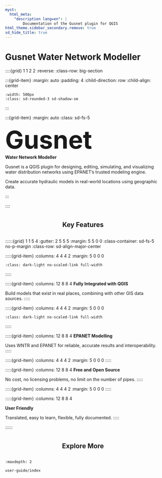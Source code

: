 ```yaml
---
myst:
  html_meta:
    "description lang=en": |
        Documentation of the Gusnet plugin for QGIS
html_theme.sidebar_secondary.remove: true
sd_hide_title: true
---
```

<style>
h2 {
  text-align: center;
  margin-top: 2.5rem;
  margin-bottom: 2rem;
}

.big-section {
  min-height: 80vh
}
.bd-main .bd-content .bd-article-container {
  max-width: 100%;  /* default is 60em */
}

.bd-container::before {
  content: "";
  position: absolute;
  top: 0; left: 50%; right: 0; bottom: 0;
  background: url('_static/network.png') no-repeat right top;
  background-size: contain;
  opacity: 0.3;
  pointer-events: none;
  z-index: -1
}

.full-width {
  width: 100%;
  height: fit-content;
  max-height:8rem;
}

.no-p-margin p {
  margin-bottom: 0
}

</style>

# Gusnet Water Network Modeller


::::{grid} 1 1 2 2
:reverse:
:class-row: big-section

:::{grid-item}
:margin: auto
:padding: 4
:child-direction: row
:child-align: center

```{image} _static/screenshot.jpg
:width: 500px
:class: sd-rounded-3 sd-shadow-sm
```
:::

:::{grid-item}
:margin: auto
:class: sd-fs-5


  <h1 style="font-size: 80px; font-weight: bold;margin: 0">Gusnet</h1>
  <div style="font-weight: bold; margin-top: 0;" class="h3">Water Network Modeller</div>

  Gusnet is a QGIS plugin for designing, editing, simulating, and visualizing water distribution networks using EPANET’s trusted modeling engine.

  Create accurate hydraulic models in real-world locations using geographic data.

:::

::::



## Key Features


::::::{grid} 1 1 5 4
:gutter: 2 5 5 5
:margin: 5 5 0 0
:class-container: sd-fs-5 no-p-margin
:class-row: sd-align-major-center

:::::{grid-item}
:columns: 4 4 4 2
:margin: 5 0 0 0
```{image} _static/QGIS_logo_minimal.svg
:class: dark-light no-scaled-link full-width
```
:::::

:::::{grid-item}
:columns: 12 8 8 4
**Fully Integrated with QGIS**

Build models that exist in real places, combining with other GIS data sources.
:::::

:::::{grid-item}
:columns: 4 4 4 2
:margin: 5 0 0 0
```{image} _static/wntr-logo.svg
:class: dark-light no-scaled-link full-width
```
:::::

:::::{grid-item}
:columns: 12 8 8 4
**EPANET Modelling**

Uses WNTR and EPANET for reliable, accurate results and interoperability.
:::::

:::::{grid-item}
:columns: 4 4 4 2
:margin: 5 0 0 0
<i class="fa-solid fa-code full-width"></i>
:::::

:::::{grid-item}
:columns: 12 8 8 4
**Free and Open Source**

No cost, no licensing problems, no limit on the number of pipes.
:::::

:::::{grid-item}
:columns: 4 4 4 2
:margin: 5 0 0 0
<i class="fa-solid fa-smile full-width"></i>
:::::

:::::{grid-item}
:columns: 12 8 8 4

**User Friendly**

Translated, easy to learn, flexible, fully documented.
:::::

::::::



## Explore More


```{toctree}
:maxdepth: 2

user-guide/index
```
